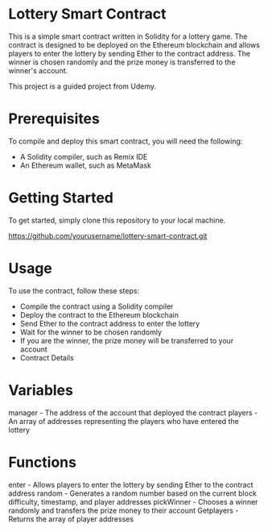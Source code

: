 # Lottery Smart Contract

This is a simple smart contract written in Solidity for a lottery game. The contract is designed to be deployed on the Ethereum blockchain and allows players to enter the lottery by sending Ether to the contract address. The winner is chosen randomly and the prize money is transferred to the winner's account.

This project is a guided project from Udemy.

# Prerequisites

To compile and deploy this smart contract, you will need the following:

- A Solidity compiler, such as Remix IDE
- An Ethereum wallet, such as MetaMask

# Getting Started

To get started, simply clone this repository to your local machine.

https://github.com/yourusername/lottery-smart-contract.git

# Usage

To use the contract, follow these steps:

- Compile the contract using a Solidity compiler
- Deploy the contract to the Ethereum blockchain
- Send Ether to the contract address to enter the lottery
- Wait for the winner to be chosen randomly
- If you are the winner, the prize money will be transferred to your account
- Contract Details

# Variables

manager - The address of the account that deployed the contract
players - An array of addresses representing the players who have entered the lottery

# Functions
enter - Allows players to enter the lottery by sending Ether to the contract address
random - Generates a random number based on the current block difficulty, timestamp, and player addresses
pickWinner - Chooses a winner randomly and transfers the prize money to their account
Getplayers - Returns the array of player addresses
